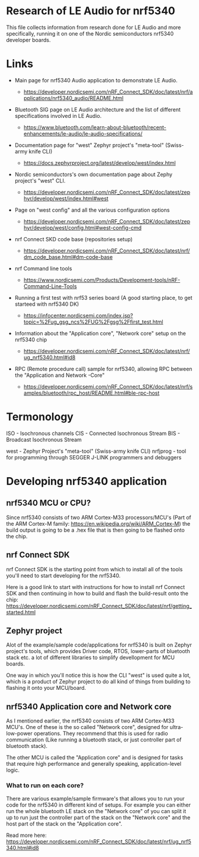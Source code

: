 # Research of LE Audio for nrf5340

This file collects information from research done
for LE Audio and more specifically, running it on
one of the Nordic semiconductors nrf5340 developer boards.

# Links

* Main page for nrf5340 Audio application to demonstrate LE Audio.
    * https://developer.nordicsemi.com/nRF_Connect_SDK/doc/latest/nrf/applications/nrf5340_audio/README.html

* Bluetooth SIG page on LE Audio architecture and the list of different specifications involved in LE Audio.
    * https://www.bluetooth.com/learn-about-bluetooth/recent-enhancements/le-audio/le-audio-specifications/

* Documentation page for "west" Zephyr project's
"meta-tool" (Swiss-army knife CLI)
    * https://docs.zephyrproject.org/latest/develop/west/index.html

* Nordic semiconductors's own documentation page about
Zephy project's "west" CLI.
    * https://developer.nordicsemi.com/nRF_Connect_SDK/doc/latest/zephyr/develop/west/index.html#west

* Page on "west config" and all the various configuration options
    * https://developer.nordicsemi.com/nRF_Connect_SDK/doc/latest/zephyr/develop/west/config.html#west-config-cmd

* nrf Connect SKD code base (repositories setup)
    * https://developer.nordicsemi.com/nRF_Connect_SDK/doc/latest/nrf/dm_code_base.html#dm-code-base

* nrf Command line tools
    * https://www.nordicsemi.com/Products/Development-tools/nRF-Command-Line-Tools

* Running a first test with nrf53 series board (A good starting place, to get starteed with nrf5340 DK)
    * https://infocenter.nordicsemi.com/index.jsp?topic=%2Fug_gsg_ncs%2FUG%2Fgsg%2Ffirst_test.html

* Information about the "Application core", "Network core" setup on the nrf5340 chip
    * https://developer.nordicsemi.com/nRF_Connect_SDK/doc/latest/nrf/ug_nrf5340.html#id8

* RPC (Remote procedure call) sample for nrf5340, allowing RPC between the "Application and Network -Core"
    * https://developer.nordicsemi.com/nRF_Connect_SDK/doc/latest/nrf/samples/bluetooth/rpc_host/README.html#ble-rpc-host

# Termonology

ISO - Isochronous channels
CIS - Connected Isochronous Stream
BIS - Broadcast Isochronous Stream

west - Zephyr Project's "meta-tool" (Swiss-army knife CLI)
nrfjprog - tool for programming through SEGGER J-LINK programmers and debuggers

# Developing nrf5340 application

## nrf5340 MCU or CPU?

Since nrf5340 consists of two ARM Cortex-M33 processors/MCU's (Part of the ARM Cortex-M family: https://en.wikipedia.org/wiki/ARM_Cortex-M)
the build output is going to be a .hex file that
is then going to be flashed onto the chip.

## nrf Connect SDK

nrf Connect SDK is the starting point from which to install all of the
tools you'll need to start developing for the nrf5340.

Here is a good link to start with instructions for how to install
nrf Connect SDK and then continuing in how to build and flash the
build-result onto the chip:
https://developer.nordicsemi.com/nRF_Connect_SDK/doc/latest/nrf/getting_started.html

## Zephyr project

Alot of the example/sample code/applications for nrf5340
is built on Zephyr project's tools, which provides
Driver code, RTOS, lower-parts of bluetooth stack etc.
a lot of different libraries to simplify devellopment for MCU boards.

One way in which you'll notice this is how the CLI
"west" is used quite a lot, which is a product of 
Zephyr project to do all kind of things from building
to flashing it onto your MCU/board.

## nrf5340 Application core and Network core

As I mentioned earlier, the nrf5340 consists of
two ARM Cortex-M33 MCU's.
One of these is the so called "Network core", designed
for ultra-low-power operations.
They recommend that this is used for radio communication
(Like running a bluetooth stack, or just controller
part of bluetooth stack).

The other MCU is called the "Application core" and is
designed for tasks that require high performance and generally speaking, application-level logic.

### What to run on each core?

There are various example/sample firmware's that allows
you to run your code for the nrf5340 in different kind of setups.
For example you can either run the whole bluetooth LE stack on the "Network core" of you can split it up to run just the controller part of the stack on the "Network core" and the host part of the stack on the "Application core".

Read more here: https://developer.nordicsemi.com/nRF_Connect_SDK/doc/latest/nrf/ug_nrf5340.html#id8

